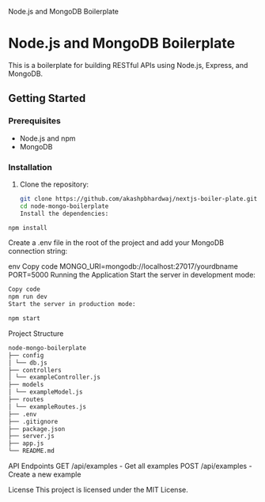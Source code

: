 Node.js and MongoDB Boilerplate

# Node.js and MongoDB Boilerplate

This is a boilerplate for building RESTful APIs using Node.js, Express, and MongoDB.

## Getting Started

### Prerequisites

- Node.js and npm
- MongoDB

### Installation

1. Clone the repository:

   ```sh
   git clone https://github.com/akashpbhardwaj/nextjs-boiler-plate.git
   cd node-mongo-boilerplate
   Install the dependencies:
   ```

```sh
npm install
```

Create a .env file in the root of the project and add your MongoDB connection string:

env
Copy code
MONGO_URI=mongodb://localhost:27017/yourdbname
PORT=5000
Running the Application
Start the server in development mode:

```sh
Copy code
npm run dev
Start the server in production mode:
```

```sh
npm start
```

Project Structure

```sh
node-mongo-boilerplate
├── config
│ └── db.js
├── controllers
│ └── exampleController.js
├── models
│ └── exampleModel.js
├── routes
│ └── exampleRoutes.js
├── .env
├── .gitignore
├── package.json
├── server.js
├── app.js
└── README.md
```

API Endpoints
GET /api/examples - Get all examples
POST /api/examples - Create a new example

License
This project is licensed under the MIT License.
